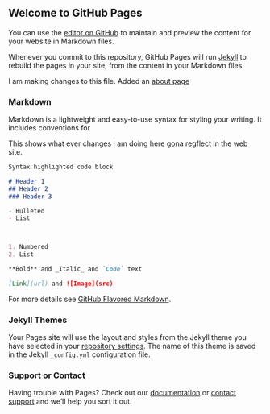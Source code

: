 ## Welcome to GitHub Pages

You can use the [editor on GitHub](https://github.com/maheshbommireddi/maehshbommireddi.github.io/edit/master/index.md) to maintain and preview the content for your website in Markdown files.

Whenever you commit to this repository, GitHub Pages will run [Jekyll](https://jekyllrb.com/) to rebuild the pages in your site, from the content in your Markdown files.

I am making changes to this file. Added an [about page](https://github.com/maheshbommireddi/maehshbommireddi.github.io/edit/master/About.html)
### Markdown

Markdown is a lightweight and easy-to-use syntax for styling your writing. It includes conventions for


This shows what ever changes i am doing here gona regflect in the web site.


```markdown
Syntax highlighted code block

# Header 1
## Header 2
### Header 3

- Bulleted
- List



1. Numbered
2. List

**Bold** and _Italic_ and `Code` text

[Link](url) and ![Image](src)
```

For more details see [GitHub Flavored Markdown](https://guides.github.com/features/mastering-markdown/).

### Jekyll Themes

Your Pages site will use the layout and styles from the Jekyll theme you have selected in your [repository settings](https://github.com/maheshbommireddi/maehshbommireddi.github.io/settings). The name of this theme is saved in the Jekyll `_config.yml` configuration file.

### Support or Contact

Having trouble with Pages? Check out our [documentation](https://help.github.com/categories/github-pages-basics/) or [contact support](https://github.com/contact) and we’ll help you sort it out.
